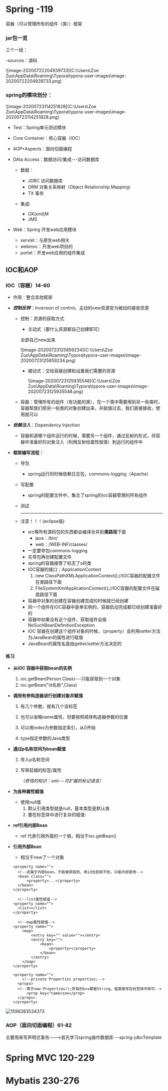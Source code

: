 # Spring   -119

容器（可以管理所有的组件（类））框架

### jar包一览 

三个一组：

-sources：源码

![image-20200722204939733](C:\Users\Zoe Zuo\AppData\Roaming\Typora\typora-user-images\image-20200722204939733.png)

### spring的模块划分：

[^1]: 绿色表示模块，黑色表示由哪些jar包组成

![image-20200723114251828](C:\Users\Zoe Zuo\AppData\Roaming\Typora\typora-user-images\image-20200723114251828.png)

* Test：Spring单元测试模块

* Core Container：核心容器（IOC）

* AOP+Aspects：面向切面编程

* DAta Access：数据访问/集成---访问数据库

  * 数据：
    * JDBC 访问数据库
    * ORM 对象关系映射（Object Relationship Mapping）
    * TX 事务

  * 集成:
    * OX(xml)M
    * JMS

* Web：Spring 开发web应用模块

  * servlet：与原生web相关
  * webmvc：开发web项目的
  * porlet：开发web应用的组件集成

## IOC和AOP

### IOC（容器）14-60

* 作用：整合其他框架

* ***控制反转***：Inversion of control。主动的new资源变为被动的接收资源

  * 控制：资源的获取方式

    *  主动式（要什么资源都自己创建即可）

      全部自己new出来

      ![image-20200723125859234](C:\Users\Zoe Zuo\AppData\Roaming\Typora\typora-user-images\image-20200723125859234.png)

    * 被动式：交给容器创建和设置我们需要的资源

      ![image-20200723125935548](C:\Users\Zoe Zuo\AppData\Roaming\Typora\typora-user-images\image-20200723125935548.png)

  * 容器：管理所有的组件（有功能的类），在一个类中需要用到另一些类时，容器帮我们把另一些类的对象创建出来，并赋值过去，我们直接接收，使用就可以

* ***依赖注入***：Dependency Injection

  * 容器知道哪个组件运行的时候，需要另一个组件，通过反射的形式，将容器中准备好的对象注入（利用反射给属性赋值）到运行的组件中
  
* **框架编写流程：**

  * 导包

    * spring运行的时候依赖日志包，commons-logging（Apache）

  * 写配置

    * spring的配置文件中，集合了spring的ioc容器管理的所有组件	

  * 测试

  * ------

    注意！！！(eclipse版)

    * src等所有源码包的东西都会编译合并到**类路径**下面
      * java：/bin/
      * web：/WEB-INF/classes/
    * 一定要导包commons-logging
    * 先导包再创建配置文件
    * spring的容器接管了标志了s的类
    * IOC容器的接口：ApplicationContext
      1. new ClassPathXMLApplicationContext();//IOC容器的配置文件在类路径下面
      2. FileSystemXmlApplicationContext();//IOC容器的配置文件在磁盘路径下面
    * 容器中对象的创建在容器创建完成的时候就已经创建
    * 同一个组件在IOC容器中是单实例的，容器启动完成都已经创建准备好的
    * 容器中如果没有这个组件，获取组件会报NoSuchBeanDefinitionException
    * IOC 容器在创建这个组件对象的时候，（property）会利用setter方法为JavaBean的属性进行赋值
    * JavaBean的属性名是由getter/setter方法决定的

#### 练习

* **从IOC 容器中获取bean的实例**

  1. ioc.getBean(Person.Class)---只能获取到一个对象
  2. ioc.getBean("id名称",Class)

* **调用有参构造器进行创建对象并赋值**

  <constractor-arg name="" value="" index="" type=""></constractor-arg>

  1. 有几个参数，就有几个该标签

  2. 也可以省略name属性，但要按照顺序构造器参数的位置

  3. 可以用index为参数指定索引，从0开始
  4. type指定参数的Java类型

* **通过p名称空间为bean赋值**

  1. 导入p名称空间

  2. <bean p:xxxx>写带前缀的标签/属性

     *（奇怪的知识：xml---可扩展的标记语言）*

* **为各种属性赋值**

  * 使用null值
    1. 默认引用类型就是null，基本类型是默认值
    2. 要在<property>标签体中进行复杂的赋值:<null/>
 
 
- **ref引用内部Bean**

  - ref 代表引用外面的一个值，相当于ioc.getBean()

- **引用外部Bean**

  - 相当于new了一个对象

  

  ```
  <property name="">
  	<!--这属于内部bean，不能被获取到，用id也获取不到，只能内部使用-->
  	<bean class="">
  		<property>...</property>
  	</bean>
  </property>	
  
  	<!--list属性赋值-->
  <property name="">
  	<list></list>
  </property>
  
  	<!--map属性赋值-->
  <property name="">	
      <map>
          <entry key="" value=""></entry>
          <entry key="">
              <bean>
                  <property></property>	
              </bean>
          </entry>
      </map>
  </property>
  
  <property name="">
      <!--private Properties properties;-->
   	<props>
   	<!--等于new Properties();所有的k=v都是String，值直接写在标签体中即可-->
   		<prop key="name>zoe</prop>
   	</props>
  </property>
  ```

  

![1596383534373](F:\GitHub\notebook\%5CUsers%5Cpc%5CAppData%5CRoaming%5CTypora%5Ctypora-user-images%5C1596383534373.png)
### AOP（面向切面编程）61-82

主要用来写声明式事务--->首先学习spring操作数据库---spring-jdbcTemplate

# Spring MVC 120-229

# Mybatis 230-276

